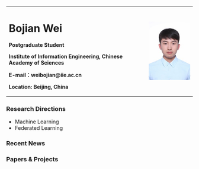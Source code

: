 <table border="0">
  <tr>
    <td width="75%">
      <h1>Bojian Wei</h1>
      <p><b>Postgraduate Student</b></p>
      <p><b>Institute of Information Engineering, Chinese Academy of Sciences</b></p>
      <p><b>E-mail：weibojian@iie.ac.cn</b></p>
      <p><b>Location: Beijing, China</b></p>
    </td>
    <td width="25%">
      <img src="/selfie.png" width="100%">      
    </td>
  </tr>
</table>

### Research Directions
- Machine Learning
- Federated Learning

### Recent News

### Papers & Projects
